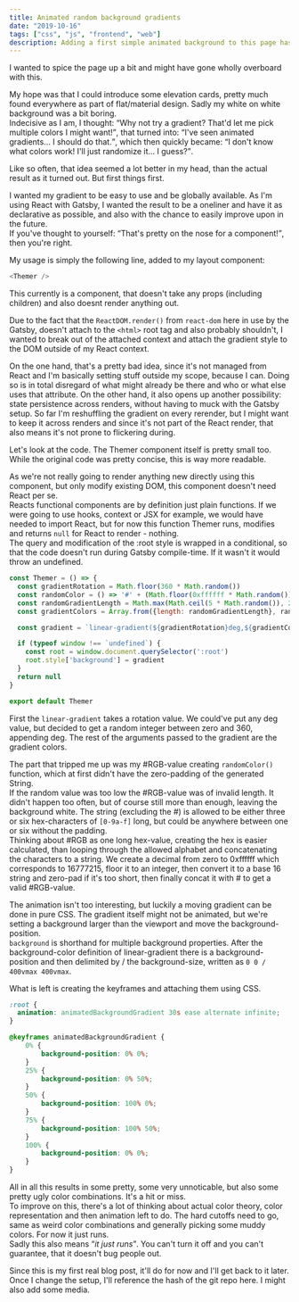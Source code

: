 ```yaml
---
title: Animated random background gradients
date: "2019-10-16"
tags: ["css", "js", "frontend", "web"]
description: Adding a first simple animated background to this page has been surprisingly simple. Using a keyframe and CSS gradient, this was fairly easy to integrate.
---
```


<p>I wanted to spice the page up a bit and might have gone wholly overboard with this.</p>
<p>My hope was that I could introduce some elevation cards, pretty much found everywhere as part of flat/material design. Sadly my white on white background was a bit boring.<br />
Indecisive as I am, I thought: <q>Why not try a gradient? That'd let me pick multiple colors I might want!</q>, that turned into: <q>I've seen animated gradients... I should do that.</q>, which then quickly became: <q>I don't know what colors work! I'll just randomize it... I guess?</q>.</p>
<p>Like so often, that idea seemed a lot better in my head, than the actual result as it turned out. But first things first.</p>
<p>I wanted my gradient to be easy to use and be globally available. As I'm using React with Gatsby, I wanted the result to be a oneliner and have it as declarative as possible, and also with the chance to easily improve upon in the future.<br />
If you've thought to yourself: <q>That's pretty on the nose for a component!</q>, then you're right.</p>

<p>My usage is simply the following line, added to my layout component:</p>

```js
<Themer />
```

<p>This currently is a component, that doesn't take any props (including children) and also doesnt render anything out.</p>
<p>Due to the fact that the <code class="language-js">ReactDOM.render()</code> from <code class="language-js">react-dom</code> here in use by the Gatsby, doesn't attach to the <code class=language-html>&lthtml&gt</code> root tag and also probably shouldn't, I wanted to break out of the attached context and attach the gradient style to the DOM outside of my React context.</p>
<p>On the one hand, that's a pretty bad idea, since it's not managed from React and I'm basically setting stuff outside my scope, because I can. Doing so is in total disregard of what might already be there and who or what else uses that attribute. On the other hand, it also opens up another possibility: state persistence across renders, without having to muck with the Gatsby setup. So far I'm reshuffling the gradient on every rerender, but I might want to keep it across renders and since it's not part of the React render, that also means it's not prone to flickering during.</p>

<p>Let's look at the code. The Themer component itself is pretty small too. While the original code was pretty concise, this is way more readable.</p>
<p>As we're not really going to render anything new directly using this component, but only modify existing DOM, this component doesn't need React per se.<br />
Reacts functional components are by definition just plain functions. If we were going to use hooks, context or JSX for example, we would have needed to import React, but for now this function Themer runs, modifies and returns <code class="language-js">null</code> for React to render - nothing.<br />
The query and modification of the :root style is wrapped in a conditional, so that the code doesn't run during Gatsby compile-time. If it wasn't it would throw an undefined.</p>

```js
const Themer = () => {
  const gradientRotation = Math.floor(360 * Math.random())
  const randomColor = () => '#' + (Math.floor(0xffffff * Math.random())).toString(16).padStart(6, '0')
  const randomGradientLength = Math.max(Math.ceil(5 * Math.random()), 2)
  const gradientColors = Array.from({length: randomGradientLength}, randomColor)

  const gradient = `linear-gradient(${gradientRotation}deg,${gradientColors}) 0 0 / 400vmax 400vmax`

  if (typeof window !== `undefined`) {
    const root = window.document.querySelector(':root')
    root.style['background'] = gradient
  }
  return null
}

export default Themer
```

<p>First the <code class="language-css">linear-gradient</code> takes a rotation value. We could've put any deg value, but decided to get a random integer between zero and 360, appending deg. The rest of the arguments passed to the gradient are the gradient colors.</p>
<p>The part that tripped me up was my #RGB-value creating <code class="language-js">randomColor()</code> function, which at first didn't have the zero-padding of the generated String.<br />
If the random value was too low the #RGB-value was of invalid length. It didn't happen too often, but of course still more than enough, leaving the background white. The string (excluding the #) is allowed to be either three or six hex-characters of <code class="language-regex">[0-9a-f]</code> long, but could be anywhere between one or six without the padding.<br />
Thinking about #RGB as one long hex-value, creating the hex is easier calculated, than looping through the allowed alphabet and concatenating the characters to a string. We create a decimal from zero to 0xffffff which corresponds to 16777215, floor it to an integer, then convert it to a base 16 string and zero-pad if it's too short, then finally concat it with # to get a valid #RGB-value.</p>

<p>The animation isn't too interesting, but luckily a moving gradient can be done in pure CSS. The gradient itself might not be animated, but we're setting a background larger than the viewport and move the background-position.<br />
<code class="language-css">background</code> is shorthand for multiple background properties. After the background-color definition of linear-gradient there is a background-position and then delimited by / the background-size, written as <code class="language-css">0 0 / 400vmax 400vmax</code>.</p>

<p>What is left is creating the keyframes and attaching them using CSS.</p>

```css
:root {
  animation: animatedBackgroundGradient 30s ease alternate infinite;
}

@keyframes animatedBackgroundGradient {
	0% {
		background-position: 0% 0%;
	}
	25% {
		background-position: 0% 50%;
	}
	50% {
		background-position: 100% 0%;
	}
	75% {
		background-position: 100% 50%;
	}
	100% {
		background-position: 0% 0%;
	}
}
```

<p>All in all this results in some pretty, some very unnoticable, but also some pretty ugly color combinations. It's a hit or miss.<br />
To improve on this, there's a lot of thinking about actual color theory, color representation and then animation left to do. The hard cutoffs need to go, same as weird color combinations and generally picking some muddy colors. For now it just runs.<br />
Sadly this also means <q><em>it just runs</em></q>. You can't turn it off and you can't guarantee, that it doesn't bug people out.</p>

<p>Since this is my first real blog post, it'll do for now and I'll get back to it later. Once I change the setup, I'll reference the hash of the git repo here. I might also add some media.</p>
